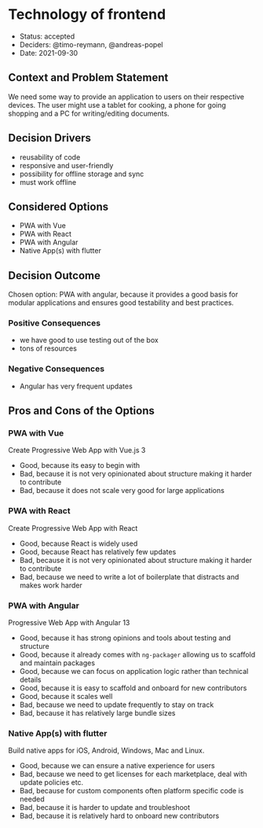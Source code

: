Technology of frontend
===

* Status: accepted
* Deciders: @timo-reymann, @andreas-popel
* Date: 2021-09-30

## Context and Problem Statement

We need some way to provide an application to users on their respective devices. The user might use a tablet for
cooking, a phone for going shopping and a PC for writing/editing documents.

## Decision Drivers <!-- optional -->

* reusability of code
* responsive and user-friendly
* possibility for offline storage and sync
* must work offline

## Considered Options

* PWA with Vue
* PWA with React
* PWA with Angular
* Native App(s) with flutter

## Decision Outcome

Chosen option: PWA with angular, because it provides a good basis for modular applications and ensures good testability
and best practices.

### Positive Consequences <!-- optional -->

* we have good to use testing out of the box
* tons of resources

### Negative Consequences <!-- optional -->

* Angular has very frequent updates

## Pros and Cons of the Options <!-- optional -->

### PWA with Vue

Create Progressive Web App with Vue.js 3

* Good, because its easy to begin with
* Bad, because it is not very opinionated about structure making it harder to contribute
* Bad, because it does not scale very good for large applications

### PWA with React

Create Progressive Web App with React

* Good, because React is widely used
* Good, because React has relatively few updates
* Bad, because it is not very opinionated about structure making it harder to contribute
* Bad, because we need to write a lot of boilerplate that distracts and makes work harder

### PWA with Angular

Progressive Web App with Angular 13

* Good, because it has strong opinions and tools about testing and structure
* Good, because it already comes with `ng-packager` allowing us to scaffold and maintain packages
* Good, because we can focus on application logic rather than technical details
* Good, because it is easy to scaffold and onboard for new contributors
* Good, because it scales well
* Bad, because we need to update frequently to stay on track
* Bad, because it has relatively large bundle sizes

### Native App(s) with flutter

Build native apps for iOS, Android, Windows, Mac and Linux.

* Good, because we can ensure a native experience for users
* Bad, because we need to get licenses for each marketplace, deal with update policies etc.
* Bad, because for custom components often platform specific code is needed
* Bad, because it is harder to update and troubleshoot
* Bad, because it is relatively hard to onboard new contributors
